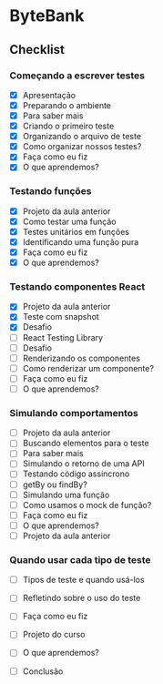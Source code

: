 # ByteBank

## Checklist

### Começando a escrever testes
- [x] Apresentação
- [x] Preparando o ambiente
- [x] Para saber mais
- [x] Criando o primeiro teste
- [x] Organizando o arquivo de teste
- [x] Como organizar nossos testes?
- [x] Faça como eu fiz
- [x] O que aprendemos?

### Testando funções
- [x] Projeto da aula anterior
- [x] Como testar uma função
- [x] Testes unitários em funções
- [x] Identificando uma função pura
- [x] Faça como eu fiz
- [x] O que aprendemos?

### Testando componentes React
- [x] Projeto da aula anterior
- [x] Teste com snapshot
- [x] Desafio
- [ ] React Testing Library
- [ ] Desafio
- [ ] Renderizando os componentes
- [ ] Como renderizar um componente?
- [ ] Faça como eu fiz
- [ ] O que aprendemos?

### Simulando comportamentos
- [ ] Projeto da aula anterior
- [ ] Buscando elementos para o teste
- [ ] Para saber mais 
- [ ] Simulando o retorno de uma API  
- [ ] Testando código assíncrono  
- [ ] getBy ou findBy?  
- [ ] Simulando uma função  
- [ ] Como usamos o mock de função?  
- [ ] Faça como eu fiz  
- [ ] O que aprendemos? 
- [ ] Projeto da aula anterior

### Quando usar cada tipo de teste
- [ ] Tipos de teste e quando usá-los
- [ ] Refletindo sobre o uso do teste
- [ ] Faça como eu fiz
- [ ] Projeto do curso 
- [ ] O que aprendemos?
- [ ] Conclusão




